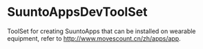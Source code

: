 # SuuntoAppsDevToolSet
ToolSet for  creating SuuntoApps that can be installed on wearable equipment, refer to http://www.movescount.cn/zh/apps/app.
